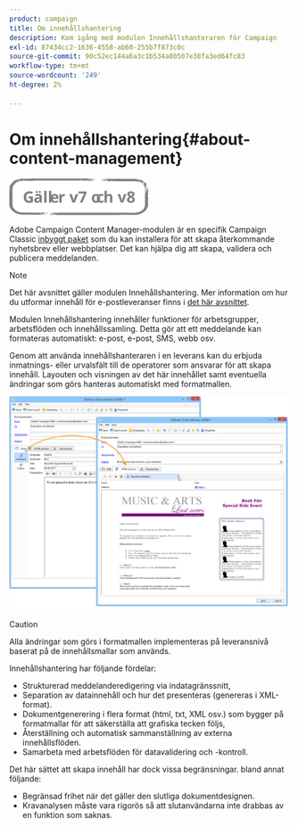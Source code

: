 ```yaml
---
product: campaign
title: Om innehållshantering
description: Kom igång med modulen Innehållshanteraren för Campaign
exl-id: 87434cc2-1636-4558-ab60-255b7f873c0c
source-git-commit: 90c52ec144a6a3c1b534a80507e38fa3ed64fc83
workflow-type: tm+mt
source-wordcount: '249'
ht-degree: 2%

---
```


# Om innehållshantering{#about-content-management}

![](../../assets/common.svg)

Adobe Campaign Content Manager-modulen är en specifik Campaign Classic [inbyggt paket](../../installation/using/installing-campaign-standard-packages.md) som du kan installera för att skapa återkommande nyhetsbrev eller webbplatser. Det kan hjälpa dig att skapa, validera och publicera meddelanden.

>[!NOTE]
>
>Det här avsnittet gäller modulen Innehållshantering. Mer information om hur du utformar innehåll för e-postleveranser finns i [det här avsnittet](defining-the-email-content.md).

Modulen Innehållshantering innehåller funktioner för arbetsgrupper, arbetsflöden och innehållssamling. Detta gör att ett meddelande kan formateras automatiskt: e-post, e-post, SMS, webb osv.

Genom att använda innehållshanteraren i en leverans kan du erbjuda inmatnings- eller urvalsfält till de operatorer som ansvarar för att skapa innehåll. Layouten och visningen av det här innehållet samt eventuella ändringar som görs hanteras automatiskt med formatmallen.

![](assets/s_ncs_content_create_content_sample.png)

>[!CAUTION]
>
>Alla ändringar som görs i formatmallen implementeras på leveransnivå baserat på de innehållsmallar som används.

Innehållshantering har följande fördelar:

* Strukturerad meddelanderedigering via indatagränssnitt,
* Separation av datainnehåll och hur det presenteras (genereras i XML-format).
* Dokumentgenerering i flera format (html, txt, XML osv.) som bygger på formatmallar för att säkerställa att grafiska tecken följs,
* Återställning och automatisk sammanställning av externa innehållsflöden.
* Samarbeta med arbetsflöden för datavalidering och -kontroll.

Det här sättet att skapa innehåll har dock vissa begränsningar. bland annat följande:

* Begränsad frihet när det gäller den slutliga dokumentdesignen.
* Kravanalysen måste vara rigorös så att slutanvändarna inte drabbas av en funktion som saknas.
